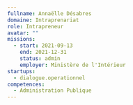 ```yaml
---
fullname: Annaëlle Désabres
domaine: Intraprenariat
role: Intrapreneur
avatar: ""
missions:
  - start: 2021-09-13
    end: 2021-12-31
    status: admin
    employer: Ministère de l'Intérieur
startups:
  - dialogue.operationnel
competences:
  - Administration Publique
---
```

